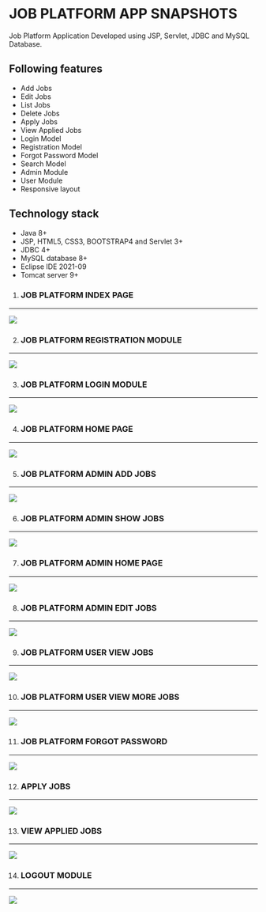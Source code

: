 
<h1>JOB PLATFORM APP SNAPSHOTS</h1>


Job Platform Application Developed using JSP, Servlet, JDBC and MySQL Database.

## Following features
- Add Jobs
- Edit Jobs
- List Jobs
- Delete Jobs
- Apply Jobs
- View Applied Jobs
- Login Model
- Registration Model
- Forgot Password Model
- Search Model
- Admin Module
- User Module
- Responsive layout

## Technology stack
- Java 8+
- JSP, HTML5, CSS3, BOOTSTRAP4 and Servlet 3+
- JDBC 4+
- MySQL database 8+
- Eclipse IDE 2021-09
- Tomcat server 9+

1) <h3> JOB PLATFORM INDEX PAGE
---
  
<img src="https://user-images.githubusercontent.com/45147588/140025290-c98d2c6b-404c-4086-9243-05005077cfba.PNG">

</h3> 

2) <h3> JOB PLATFORM REGISTRATION MODULE 
 --- 

<img src="https://user-images.githubusercontent.com/45147588/140025303-84591ebf-47ea-4f8b-9bfd-6d0332e151ed.PNG">

</h3>


3) <h3> JOB PLATFORM LOGIN MODULE 
 --- 

<img src="https://user-images.githubusercontent.com/45147588/140025293-0abfad08-9844-4c72-95b0-59ca9fdaf6e1.PNG">

</h3>


4) <h3> JOB PLATFORM HOME PAGE 
 --- 

<img src="https://user-images.githubusercontent.com/45147588/140025289-86e77e72-d706-4704-b012-672f1912652f.PNG">

</h3>

5) <h3> JOB PLATFORM ADMIN ADD JOBS 
 --- 

<img src="https://user-images.githubusercontent.com/45147588/140025301-dc612dcf-de57-435b-b539-64d7644fb4c3.PNG">

</h3>

6) <h3> JOB PLATFORM ADMIN SHOW JOBS
 --- 

<img src="https://user-images.githubusercontent.com/45147588/140025286-6d5ca293-6f1f-490a-a009-a60953584fa1.PNG">

</h3>

7) <h3> JOB PLATFORM ADMIN HOME PAGE
 --- 

<img src="https://user-images.githubusercontent.com/45147588/140277723-a087e73b-9c01-4ce6-b5e6-e79562d9dd39.PNG">

</h3>

8) <h3> JOB PLATFORM ADMIN EDIT JOBS
 --- 

<img src="https://user-images.githubusercontent.com/45147588/140030889-e99b5338-5e99-4517-80dd-d056ec0fa3c0.PNG">

</h3>


9) <h3> JOB PLATFORM USER VIEW JOBS
 --- 

<img src="https://user-images.githubusercontent.com/45147588/140025305-a59f3416-4ef9-4789-8921-bd5b52b5c28a.PNG">

</h3>


10) <h3> JOB PLATFORM USER VIEW MORE JOBS
 --- 

<img src="https://user-images.githubusercontent.com/45147588/140025306-23240d6d-6c07-4132-80ed-0d6bfe153bf0.PNG">

</h3>


11) <h3> JOB PLATFORM FORGOT PASSWORD
 --- 

<img src="https://user-images.githubusercontent.com/45147588/140025287-6bf3df96-2c2a-46ff-9567-8c03fb43eda2.PNG">

</h3>

12) <h3> APPLY JOBS
 --- 

<img src="https://user-images.githubusercontent.com/45147588/140277738-edd31a3a-44de-4ceb-89a1-6ff262e70398.PNG">

</h3>


13) <h3> VIEW APPLIED JOBS
 --- 

<img src="https://user-images.githubusercontent.com/45147588/140277735-197275d1-93ed-4512-b762-887341330a22.PNG">

</h3>

14) <h3> LOGOUT MODULE
 --- 

<img src="https://user-images.githubusercontent.com/45147588/140025296-580acfd9-9efe-49a3-810b-822e847f143f.PNG">

</h3>





